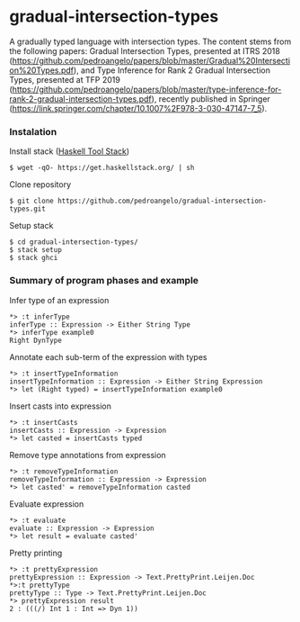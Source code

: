 # gradual-intersection-types
A gradually typed language with intersection types. The content stems from the following papers: Gradual Intersection Types, presented at ITRS 2018 (https://github.com/pedroangelo/papers/blob/master/Gradual%20Intersection%20Types.pdf), and Type Inference for Rank 2 Gradual Intersection Types, presented at TFP 2019 (https://github.com/pedroangelo/papers/blob/master/type-inference-for-rank-2-gradual-intersection-types.pdf), recently published in Springer (https://link.springer.com/chapter/10.1007%2F978-3-030-47147-7_5).

### Instalation
Install stack ([Haskell Tool Stack](https://www.haskellstack.org/))
```
$ wget -qO- https://get.haskellstack.org/ | sh
```
Clone repository
```
$ git clone https://github.com/pedroangelo/gradual-intersection-types.git
```
Setup stack
```
$ cd gradual-intersection-types/
$ stack setup
$ stack ghci
```
### Summary of program phases and example
Infer type of an expression
```
*> :t inferType 
inferType :: Expression -> Either String Type
*> inferType example0
Right DynType
```
Annotate each sub-term of the expression with types
```
*> :t insertTypeInformation 
insertTypeInformation :: Expression -> Either String Expression
*> let (Right typed) = insertTypeInformation example0
```
Insert casts into expression
```
*> :t insertCasts 
insertCasts :: Expression -> Expression
*> let casted = insertCasts typed
```
Remove type annotations from expression
```
*> :t removeTypeInformation
removeTypeInformation :: Expression -> Expression
*> let casted' = removeTypeInformation casted
```
Evaluate expression
```
*> :t evaluate
evaluate :: Expression -> Expression
*> let result = evaluate casted'
```
Pretty printing
```
*> :t prettyExpression 
prettyExpression :: Expression -> Text.PrettyPrint.Leijen.Doc
*>:t prettyType 
prettyType :: Type -> Text.PrettyPrint.Leijen.Doc
*> prettyExpression result 
2 : (((/) Int 1 : Int => Dyn 1))
```
